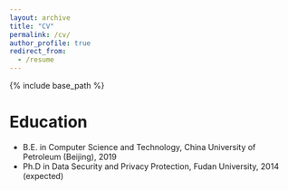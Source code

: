 ```yaml
---
layout: archive
title: "CV"
permalink: /cv/
author_profile: true
redirect_from:
  - /resume
---
```


{% include base_path %}

Education
======
* B.E. in Computer Science and Technology, China University of Petroleum (Beijing), 2019
* Ph.D in Data Security and Privacy Protection, Fudan University, 2014 (expected)

